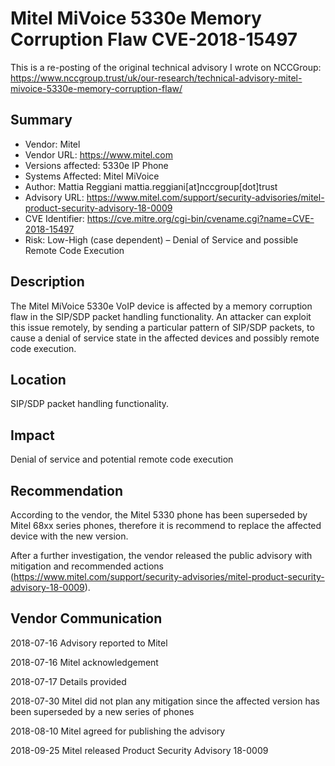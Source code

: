 # Mitel MiVoice 5330e Memory Corruption Flaw CVE-2018-15497
This is a re-posting of the original technical advisory I wrote on NCCGroup: https://www.nccgroup.trust/uk/our-research/technical-advisory-mitel-mivoice-5330e-memory-corruption-flaw/ 

## Summary
* Vendor: Mitel
* Vendor URL: https://www.mitel.com
* Versions affected: 5330e IP Phone
* Systems Affected: Mitel MiVoice
* Author: Mattia Reggiani mattia.reggiani[at]nccgroup[dot]trust
* Advisory URL: https://www.mitel.com/support/security-advisories/mitel-product-security-advisory-18-0009
* CVE Identifier: https://cve.mitre.org/cgi-bin/cvename.cgi?name=CVE-2018-15497
* Risk: Low-High (case dependent) – Denial of Service and possible Remote Code Execution

## Description
The Mitel MiVoice 5330e VoIP device is affected by a memory corruption flaw in the SIP/SDP packet handling functionality. An attacker can exploit this issue remotely, by sending a particular pattern of SIP/SDP packets, to cause a denial of service state in the affected devices and possibly remote code execution.

## Location
SIP/SDP packet handling functionality.

## Impact
Denial of service and potential remote code execution

## Recommendation
According to the vendor, the Mitel 5330 phone has been superseded by Mitel 68xx series phones, therefore it is recommend to replace the affected device with the new version.

After a further investigation, the vendor released the public advisory with mitigation and recommended actions (https://www.mitel.com/support/security-advisories/mitel-product-security-advisory-18-0009).

## Vendor Communication
2018-07-16 Advisory reported to Mitel

2018-07-16 Mitel acknowledgement

2018-07-17 Details provided

2018-07-30 Mitel did not plan any mitigation since the affected version has been superseded by a new series of phones

2018-08-10 Mitel agreed for publishing the advisory

2018-09-25 Mitel released Product Security Advisory 18-0009
